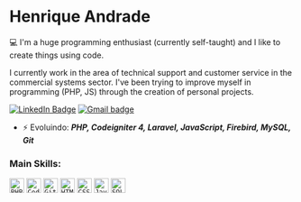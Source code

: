 # Henrique Andrade

💻 I'm a huge programming enthusiast (currently self-taught) and I like to create things using code.

I currently work in the area of ​​technical support and customer service in the commercial systems sector.
I've been trying to improve myself in programming (PHP, JS) through the creation of personal projects.

[![LinkedIn Badge](https://img.shields.io/badge/linkedin-blue?logo=linkedin&style=for-the-badge&logoColor=white)](https://www.linkedin.com/in/henrique-andrade99/)
[![Gmail badge](https://img.shields.io/badge/gmail-red?logo=gmail&style=for-the-badge&logoColor=white)](mailto:henriquenascandrade@gmail.com)

- ⚡ Evoluindo: **_PHP, Codeigniter 4, Laravel, JavaScript, Firebird, MySQL, Git_**

### Main Skills:

<code><img title="PHP" width="26px" src="https://cdn.worldvectorlogo.com/logos/php-1.svg"/></code>
<code><img title="CodeIgniter 4" width="26px" src="https://cdn.worldvectorlogo.com/logos/codeigniter.svg"/></code>
<code><img title="Git" width="26px" src="https://cdn.worldvectorlogo.com/logos/git-icon.svg"/></code>
<code><img title="HTML5" width="26px" src="https://cdn.worldvectorlogo.com/logos/html-1.svg"/></code>
<code><img title="CSS3" width="26px" src="https://cdn.worldvectorlogo.com/logos/css-3.svg"/></code>
<code><img title="JavaScript" width="26px" src="https://cdn.worldvectorlogo.com/logos/javascript-1.svg"/></code>
<code><img title="SQL" width="26px" src="https://www.vectorlogo.zone/logos/mysql/mysql-icon.svg"/></code>
